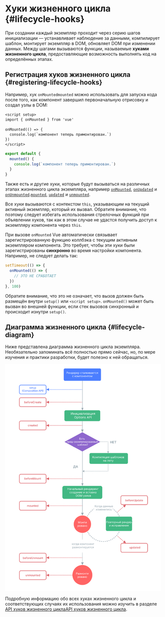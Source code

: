 # Хуки жизненного цикла {#lifecycle-hooks}

При создании каждый экземпляр проходит через серию шагов инициализации — устанавливает наблюдение за данными, компилирует шаблон, монтирует экземпляр в DOM, обновляет DOM при изменении данных. Между шагами вызываются функции, называемые **хуками жизненного цикла**, предоставляющие возможность выполнять код на определённых этапах.

## Регистрация хуков жизненного цикла {#registering-lifecycle-hooks}

Например, хук <span class="composition-api">`onMounted`</span><span class="options-api">`mounted`</span> можно использовать для запуска кода после того, как компонент завершил первоначальную отрисовку и создал узлы в DOM:

<div class="composition-api">

```vue
<script setup>
import { onMounted } from 'vue'

onMounted(() => {
  console.log(`компонент теперь примонтирован.`)
})
</script>
```

</div>
<div class="options-api">

```js
export default {
  mounted() {
    console.log(`компонент теперь примонтирован.`)
  }
}
```

</div>

Также есть и другие хуки, которые будут вызываться на различных этапах жизненного цикла экземпляра, например <span class="composition-api">[`onMounted`](/api/composition-api-lifecycle.html#onmounted), [`onUpdated`](/api/composition-api-lifecycle.html#onupdated) и [`onUnmounted`](/api/composition-api-lifecycle.html#onunmounted).</span><span class="options-api">[`mounted`](/api/options-lifecycle.html#mounted), [`updated`](/api/options-lifecycle.html#updated) и [`unmounted`](/api/options-lifecycle.html#unmounted).</span>

<div class="options-api">

Все хуки вызываются с контекстом `this`, указывающим на текущий активный экземпляр, который их вызвал. Обратите внимание, что поэтому следует избегать использования стрелочных функций при объявлении хуков, так как в этом случае не удастся получить доступ к экземпляру компонента через `this`.

</div>

<div class="composition-api">

При вызове `onMounted` Vue автоматически связывает зарегистрированную функцию коллбэка с текущим активным экземпляром компонента. Это требует, чтобы эти хуки были зарегистрированы **синхронно** во время настройки компонента. Например, не следует делать так:

```js
setTimeout(() => {
  onMounted(() => {
    // ЭТО НЕ СРАБОТАЕТ
  })
}, 100)
```

Обратите внимание, что это не означает, что вызов должен быть размещён внутри `setup()` или `<script setup>`. `onMounted()` может быть вызван во внешней функции, если стек вызовов синхронный и происходит изнутри `setup()`.

</div>

## Диаграмма жизненного цикла {#lifecycle-diagram}

Ниже представлена диаграмма жизненного цикла экземпляра. Необязательно запоминать всё полностью прямо сейчас, но, по мере изучения и практики разработки, будет полезно к ней обращаться.

![Диаграмма жизненного цикла компонента](./images/lifecycle.png)

<!-- https://www.figma.com/file/Xw3UeNMOralY6NV7gSjWdS/Vue-Lifecycle -->

Подробную информацию обо всех хуках жизненного цикла и соответствующих случаях их использования можно изучить в разделе <span class="composition-api">[API хуков жизненного цикла](/api/composition-api-lifecycle.html)</span><span class="options-api">[API хуков жизненного цикла](/api/options-lifecycle.html)</span>.
